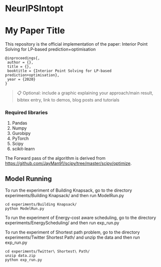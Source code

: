# NeurIPSIntopt

# My Paper Title

This repository is the official implementation of the paper: Interior Point Solving for LP-based prediction+optimisation
```
@inproceedings{,
 author = {},
 title = {},
 booktitle = {Interior Point Solving for LP-based prediction+optimisation},
 year = {2020}
}
```

>📋  Optional: include a graphic explaining your approach/main result, bibtex entry, link to demos, blog posts and tutorials

### Required libraries

1. Pandas
2. Numpy
3. Gurobipy
4. PyTorch
5. Scipy
6. scikit-learn

The Forward pass of the algorithm is derived from https://github.com/JayMan91/scipy/tree/master/scipy/optimize.


## Model Running

To run the experiment of Building Knapsack, go to the directory experiments/Building Knapsack/ and then run ModelRun.py

```train
cd experiments/Building Knapsack/
python ModelRun.py
```
To run the experiment of Energy-cost aware scheduling, go to the directory experiments/EnergyScheduling/ and then run exp_run.py

To run the experiment of Shortest path problem, go to the directory experiments/Twitter Shortest Path/ and unzip the data and then run exp_run.py
```train
cd experiments/Twitter\ Shortest\ Path/
unzip data.zip
python exp_run.py
```

